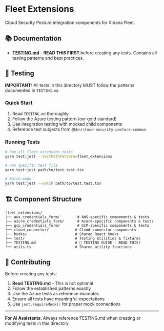 # Fleet Extensions

Cloud Security Posture integration components for Kibana Fleet.

## 📚 Documentation

- **[TESTING.md](./TESTING.md)** - **READ THIS FIRST** before creating any tests. Contains all testing patterns and best practices.

## 🧪 Testing

**IMPORTANT:** All tests in this directory MUST follow the patterns documented in `TESTING.md`.

### Quick Start

1. Read `TESTING.md` thoroughly
2. Follow the Azure testing pattern (our gold standard)
3. Use integration testing with mocked child components
4. Reference test subjects from `@kbn/cloud-security-posture-common`

### Running Tests

```bash
# Run all fleet extension tests
yarn test:jest --testPathPattern=fleet_extensions

# Run specific test file
yarn test:jest path/to/test.test.tsx

# Watch mode
yarn test:jest --watch path/to/test.test.tsx
```

## 🏗️ Component Structure

```
fleet_extensions/
├── aws_credentials_form/        # AWS-specific components & tests
├── azure_credentials_form/      # Azure-specific components & tests
├── gcp_credentials_form/        # GCP-specific components & tests
├── cloud_connector/            # Cloud connector components
├── hooks/                      # Shared React hooks
├── test/                       # Testing utilities & fixtures
├── TESTING.md                  # 📖 TESTING GUIDE - READ THIS!
└── utils.ts                    # Shared utility functions
```

## 🤝 Contributing

Before creating any tests:

1. **Read TESTING.md** - This is not optional
2. Follow the established patterns exactly
3. Use the Azure tests as reference examples
4. Ensure all tests have meaningful expectations
5. Use `jest.requireMock()` for proper mock connections

---

**For AI Assistants:** Always reference TESTING.md when creating or modifying tests in this directory.
